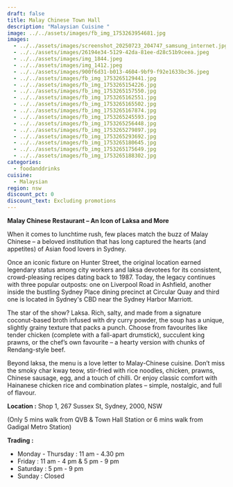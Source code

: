```yaml
---
draft: false
title: Malay Chinese Town Hall
description: "Malaysian Cuisine "
image: ../../assets/images/fb_img_1753263954681.jpg
images:
  - ../../assets/images/screenshot_20250723_204747_samsung_internet.jpg
  - ../../assets/images/26194e34-5129-42da-81ee-d28c51b9ceea.jpeg
  - ../../assets/images/img_1844.jpeg
  - ../../assets/images/img_1412.jpeg
  - ../../assets/images/900f6d31-b013-4604-9bf9-f92e1633bc36.jpeg
  - ../../assets/images/fb_img_1753265129441.jpg
  - ../../assets/images/fb_img_1753265154226.jpg
  - ../../assets/images/fb_img_1753265157550.jpg
  - ../../assets/images/fb_img_1753265162551.jpg
  - ../../assets/images/fb_img_1753265165502.jpg
  - ../../assets/images/fb_img_1753265167874.jpg
  - ../../assets/images/fb_img_1753265245593.jpg
  - ../../assets/images/fb_img_1753265256448.jpg
  - ../../assets/images/fb_img_1753265279897.jpg
  - ../../assets/images/fb_img_1753265293692.jpg
  - ../../assets/images/fb_img_1753265180645.jpg
  - ../../assets/images/fb_img_1753265175649.jpg
  - ../../assets/images/fb_img_1753265188302.jpg
categories:
  - foodanddrinks
cuisine:
  - Malaysian
region: nsw
discount_pct: 0
discount_text: Excluding promotions
---
```

**Malay Chinese Restaurant – An Icon of Laksa and More**

When it comes to lunchtime rush, few places match the buzz of Malay Chinese  – a beloved institution that has long captured the hearts (and appetites) of Asian food lovers in Sydney.

Once an iconic fixture on Hunter Street, the original location earned legendary status among city workers and laksa devotees for its consistent, crowd-pleasing recipes dating back to 1987. Today, the legacy continues with three popular outposts: one on Liverpool Road in Ashfield, another inside the bustling Sydney Place dining precinct at Circular Quay and third one is located in Sydney's CBD near the Sydney Harbor Marriott.

The star of the show? Laksa. Rich, salty, and made from a signature coconut-based broth infused with dry curry powder, the soup has a unique, slightly grainy texture that packs a punch. Choose from favourites like tender chicken (complete with a fall-apart drumstick), succulent king prawns, or the chef’s own favourite – a hearty version with chunks of Rendang-style beef.

Beyond laksa, the menu is a love letter to Malay-Chinese cuisine. Don’t miss the smoky char kway teow, stir-fried with rice noodles, chicken, prawns, Chinese sausage, egg, and a touch of chilli. Or enjoy classic comfort with Hainanese chicken rice and combination plates – simple, nostalgic, and full of flavour.

**Location :** Shop 1, 267 Sussex St, Sydney, 2000, NSW

(Only 5 mins walk from QVB & Town Hall Station or 6 mins walk from Gadigal Metro Station)

**Trading :**

* Monday - Thursday : 11 am - 4.30 pm
* Friday : 11 am - 4 pm & 5 pm - 9 pm
* Saturday : 5 pm - 9 pm
* Sunday : Closed
